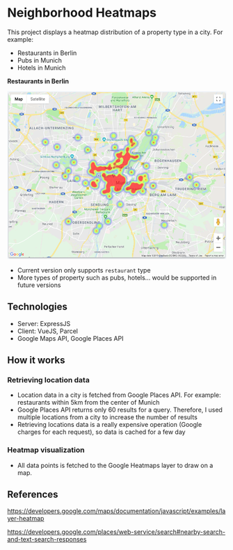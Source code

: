 # Neighborhood Heatmaps

This project displays a heatmap distribution of a property type in a city. For example:
- Restaurants in Berlin
- Pubs in Munich
- Hotels in Munich

**Restaurants in Berlin**

![restaurant distribution in Berlin](https://raw.githubusercontent.com/khanhhuy/neighborhood-heatmaps/master/public/images/heatmap-berlin.png)

- Current version only supports `restaurant` type
- More types of property such as pubs, hotels... would be supported in future versions

## Technologies
- Server: ExpressJS
- Client: VueJS, Parcel
- Google Maps API, Google Places API

## How it works

### Retrieving location data
- Location data in a city is fetched from Google Places API. For example: restaurants within 5km from the center of Munich
- Google Places API returns only 60 results for a query. Therefore, I used multiple locations from a city to increase the number of results
- Retrieving locations data is a really expensive operation (Google charges for each request), so data is cached for a few day

### Heatmap visualization
- All data points is fetched to the Google Heatmaps layer to draw on a map.


## References
https://developers.google.com/maps/documentation/javascript/examples/layer-heatmap

https://developers.google.com/places/web-service/search#nearby-search-and-text-search-responses



